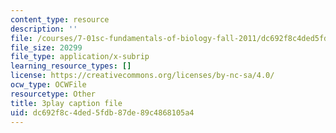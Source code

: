 ```yaml
---
content_type: resource
description: ''
file: /courses/7-01sc-fundamentals-of-biology-fall-2011/dc692f8c4ded5fdb87de89c4868105a4_YnF1b_Kqf88.vtt
file_size: 20299
file_type: application/x-subrip
learning_resource_types: []
license: https://creativecommons.org/licenses/by-nc-sa/4.0/
ocw_type: OCWFile
resourcetype: Other
title: 3play caption file
uid: dc692f8c-4ded-5fdb-87de-89c4868105a4
---
```

